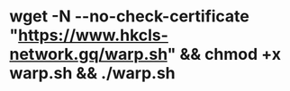 # wget -N --no-check-certificate "https://www.hkcls-network.gq/warp.sh" && chmod +x warp.sh && ./warp.sh
